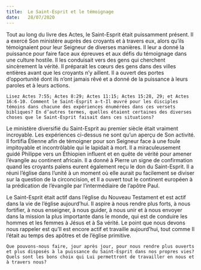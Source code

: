 ```yaml
---
title:  Le Saint-Esprit et le témoignage
date:   28/07/2020
---
```


Tout au long du livre des Actes, le Saint-Esprit était puissamment présent. Il a exercé Son ministère auprès des croyants et à travers eux, alors qu’ils témoignaient pour leur Seigneur de diverses manières. Il leur a donné la puissance pour faire face aux épreuves et aux défis du témoignage dans une culture hostile. Il les conduisait vers des gens qui cherchent sincèrement la vérité. Il préparait les cœurs des gens dans des villes entières avant que les croyants n’y aillent. Il a ouvert des portes d’opportunité dont ils n’ont jamais rêvé et a donné de la puissance à leurs paroles et à leurs actions.

`Lisez Actes 7:55; Actes 8:29; Actes 11:15; Actes 15:28, 29; et Actes 16:6-10. Comment le Saint-Esprit a-t-Il œuvré pour les disciples témoins dans chacune des expériences énumérées dans ces versets bibliques? En d’autres termes, quelles étaient certaines des diverses choses que le Saint-Esprit faisait dans ces situations?`

Le ministère diversifié du Saint-Esprit au premier siècle était vraiment incroyable. Les expériences ci-dessus ne sont qu’un aperçu de Son activité. Il fortifia Étienne afin de témoigner pour son Seigneur face à une foule impitoyable et incontrôlable qui le lapidait à mort. Il a miraculeusement guidé Philippe vers un Éthiopien influent et en quête de vérité pour amener l’évangile au continent africain. Il a donné à Pierre un signe de confirmation quand les croyants païens eurent également reçu le don du Saint-Esprit. Il a réuni l’église dans l’unité à un moment où elle aurait pu facilement se diviser sur la question de la circoncision, et Il a ouvert tout le continent européen à la prédication de l’évangile par l’intermédiaire de l’apôtre Paul.

Le Saint-Esprit était actif dans l’église du Nouveau Testament et est actif dans la vie de l’église aujourd’hui. Il aspire à nous rendre plus forts, à nous fortifier, à nous enseigner, à nous guider, à nous unir et à nous envoyer dans la mission la plus importante dans le monde, qui est de conduire les hommes et les femmes à Jésus et à Sa vérité. Le point que nous devons nous rappeler est qu’Il est encore actif et travaille aujourd’hui, tout comme Il l’était au temps des apôtres et de l’église primitive.

`Que pouvons-nous faire, jour après jour, pour nous rendre plus ouverts et plus disposés à la puissance du Saint-Esprit dans nos propres vies? Quels sont les bons choix qui Lui permettront de travailler en nous et à travers nous?`
